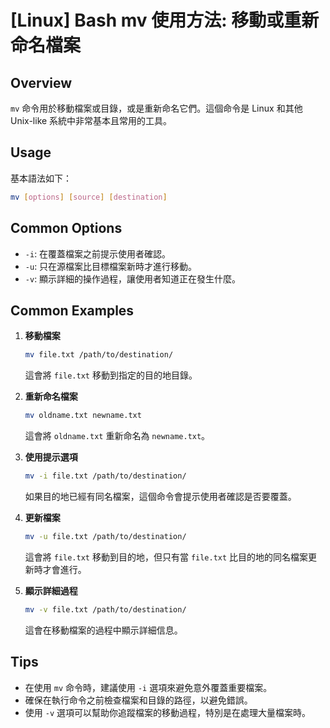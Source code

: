 # [Linux] Bash mv 使用方法: 移動或重新命名檔案

## Overview
`mv` 命令用於移動檔案或目錄，或是重新命名它們。這個命令是 Linux 和其他 Unix-like 系統中非常基本且常用的工具。

## Usage
基本語法如下：
```bash
mv [options] [source] [destination]
```

## Common Options
- `-i`: 在覆蓋檔案之前提示使用者確認。
- `-u`: 只在源檔案比目標檔案新時才進行移動。
- `-v`: 顯示詳細的操作過程，讓使用者知道正在發生什麼。

## Common Examples
1. **移動檔案**
   ```bash
   mv file.txt /path/to/destination/
   ```
   這會將 `file.txt` 移動到指定的目的地目錄。

2. **重新命名檔案**
   ```bash
   mv oldname.txt newname.txt
   ```
   這會將 `oldname.txt` 重新命名為 `newname.txt`。

3. **使用提示選項**
   ```bash
   mv -i file.txt /path/to/destination/
   ```
   如果目的地已經有同名檔案，這個命令會提示使用者確認是否要覆蓋。

4. **更新檔案**
   ```bash
   mv -u file.txt /path/to/destination/
   ```
   這會將 `file.txt` 移動到目的地，但只有當 `file.txt` 比目的地的同名檔案更新時才會進行。

5. **顯示詳細過程**
   ```bash
   mv -v file.txt /path/to/destination/
   ```
   這會在移動檔案的過程中顯示詳細信息。

## Tips
- 在使用 `mv` 命令時，建議使用 `-i` 選項來避免意外覆蓋重要檔案。
- 確保在執行命令之前檢查檔案和目錄的路徑，以避免錯誤。
- 使用 `-v` 選項可以幫助你追蹤檔案的移動過程，特別是在處理大量檔案時。